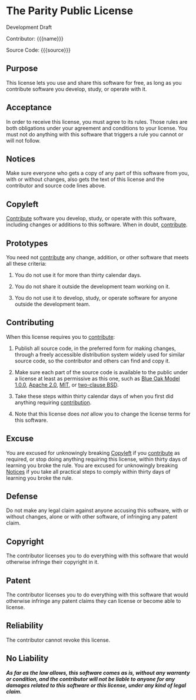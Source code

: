 # The Parity Public License

Development Draft

Contributor: {{{name}}}

Source Code: {{{source}}}

## Purpose

This license lets you use and share this software for free, as long as you contribute software you develop, study, or operate with it.

## Acceptance

In order to receive this license, you must agree to its rules.  Those rules are both obligations under your agreement and conditions to your license.  You must not do anything with this software that triggers a rule you cannot or will not follow.

## Notices

Make sure everyone who gets a copy of any part of this software from you, with or without changes, also gets the text of this license and the contributor and source code lines above.

## Copyleft

[Contribute](#contributing) software you develop, study, or operate with this software, including changes or additions to this software.  When in doubt, [contribute](#contributing).

## Prototypes

You need not [contribute](#contributing) any change, addition, or other software that meets all these criteria:

1.  You do not use it for more than thirty calendar days.

2.  You do not share it outside the development team working on it.

3.  You do not use it to develop, study, or operate software for anyone outside the development team.

## Contributing

When this license requires you to [contribute](#contributing):

1.  Publish all source code, in the preferred form for making changes, through a freely accessible distribution system widely used for similar source code, so the contributor and others can find and copy it.

2.  Make sure each part of the source code is available to the public under a license at least as permissive as this one, such as [Blue Oak Model 1.0.0](https://blueoakcouncil.org/license/1.0.0), [Apache 2.0](https://www.apache.org/licenses/LICENSE-2.0.html), [MIT](https://spdx.org/licenses/MIT.html), or [two-clause BSD](https://spdx.org/licenses/BSD-2-Clause.html).

3.  Take these steps within thirty calendar days of when you first did anything requiring [contribution](#contributing).

4.  Note that this license does _not_ allow you to change the license terms for this software.

## Excuse

You are excused for unknowingly breaking [Copyleft](#copyleft) if you [contribute](#contributing) as required, or stop doing anything requiring this license, within thirty days of learning you broke the rule.  You are excused for unknowingly breaking [Notices](#notices) if you take all practical steps to comply within thirty days of learning you broke the rule.

## Defense

Do not make any legal claim against anyone accusing this software, with or without changes, alone or with other software, of infringing any patent claim.

## Copyright

The contributor licenses you to do everything with this software that would otherwise infringe their copyright in it.

## Patent

The contributor licenses you to do everything with this software that would otherwise infringe any patent claims they can license or become able to license.

## Reliability

The contributor cannot revoke this license.

## No Liability

***As far as the law allows, this software comes as is, without any warranty or condition, and the contributor will not be liable to anyone for any damages related to this software or this license, under any kind of legal claim.***
